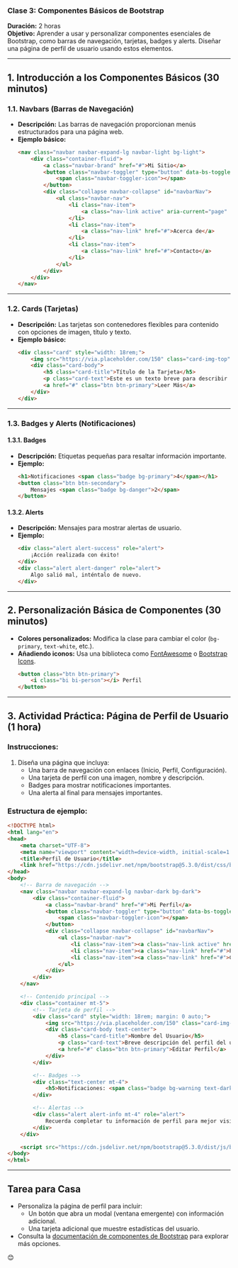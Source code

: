 ### **Clase 3: Componentes Básicos de Bootstrap**  
**Duración:** 2 horas  
**Objetivo:** Aprender a usar y personalizar componentes esenciales de Bootstrap, como barras de navegación, tarjetas, badges y alerts. Diseñar una página de perfil de usuario usando estos elementos.  

---

## **1. Introducción a los Componentes Básicos (30 minutos)**  

### **1.1. Navbars (Barras de Navegación)**  
- **Descripción:** Las barras de navegación proporcionan menús estructurados para una página web.  
- **Ejemplo básico:**  
  ```html
  <nav class="navbar navbar-expand-lg navbar-light bg-light">
      <div class="container-fluid">
          <a class="navbar-brand" href="#">Mi Sitio</a>
          <button class="navbar-toggler" type="button" data-bs-toggle="collapse" data-bs-target="#navbarNav">
              <span class="navbar-toggler-icon"></span>
          </button>
          <div class="collapse navbar-collapse" id="navbarNav">
              <ul class="navbar-nav">
                  <li class="nav-item">
                      <a class="nav-link active" aria-current="page" href="#">Inicio</a>
                  </li>
                  <li class="nav-item">
                      <a class="nav-link" href="#">Acerca de</a>
                  </li>
                  <li class="nav-item">
                      <a class="nav-link" href="#">Contacto</a>
                  </li>
              </ul>
          </div>
      </div>
  </nav>
  ```

---

### **1.2. Cards (Tarjetas)**  
- **Descripción:** Las tarjetas son contenedores flexibles para contenido con opciones de imagen, título y texto.  
- **Ejemplo básico:**  
  ```html
  <div class="card" style="width: 18rem;">
      <img src="https://via.placeholder.com/150" class="card-img-top" alt="...">
      <div class="card-body">
          <h5 class="card-title">Título de la Tarjeta</h5>
          <p class="card-text">Este es un texto breve para describir el contenido de la tarjeta.</p>
          <a href="#" class="btn btn-primary">Leer Más</a>
      </div>
  </div>
  ```

---

### **1.3. Badges y Alerts (Notificaciones)**  
#### **1.3.1. Badges**  
- **Descripción:** Etiquetas pequeñas para resaltar información importante.  
- **Ejemplo:**  
  ```html
  <h1>Notificaciones <span class="badge bg-primary">4</span></h1>
  <button class="btn btn-secondary">
      Mensajes <span class="badge bg-danger">2</span>
  </button>
  ```

#### **1.3.2. Alerts**  
- **Descripción:** Mensajes para mostrar alertas de usuario.  
- **Ejemplo:**  
  ```html
  <div class="alert alert-success" role="alert">
      ¡Acción realizada con éxito!
  </div>
  <div class="alert alert-danger" role="alert">
      Algo salió mal, inténtalo de nuevo.
  </div>
  ```

---

## **2. Personalización Básica de Componentes (30 minutos)**  
- **Colores personalizados:** Modifica la clase para cambiar el color (`bg-primary`, `text-white`, etc.).  
- **Añadiendo iconos:** Usa una biblioteca como [FontAwesome](https://fontawesome.com/) o [Bootstrap Icons](https://icons.getbootstrap.com/).  
  ```html
  <button class="btn btn-primary">
      <i class="bi bi-person"></i> Perfil
  </button>
  ```

---

## **3. Actividad Práctica: Página de Perfil de Usuario (1 hora)**  

### **Instrucciones:**  
1. Diseña una página que incluya:  
   - Una barra de navegación con enlaces (Inicio, Perfil, Configuración).  
   - Una tarjeta de perfil con una imagen, nombre y descripción.  
   - Badges para mostrar notificaciones importantes.  
   - Una alerta al final para mensajes importantes.  

### **Estructura de ejemplo:**  
```html
<!DOCTYPE html>
<html lang="en">
<head>
    <meta charset="UTF-8">
    <meta name="viewport" content="width=device-width, initial-scale=1.0">
    <title>Perfil de Usuario</title>
    <link href="https://cdn.jsdelivr.net/npm/bootstrap@5.3.0/dist/css/bootstrap.min.css" rel="stylesheet">
</head>
<body>
    <!-- Barra de navegación -->
    <nav class="navbar navbar-expand-lg navbar-dark bg-dark">
        <div class="container-fluid">
            <a class="navbar-brand" href="#">Mi Perfil</a>
            <button class="navbar-toggler" type="button" data-bs-toggle="collapse" data-bs-target="#navbarNav">
                <span class="navbar-toggler-icon"></span>
            </button>
            <div class="collapse navbar-collapse" id="navbarNav">
                <ul class="navbar-nav">
                    <li class="nav-item"><a class="nav-link active" href="#">Inicio</a></li>
                    <li class="nav-item"><a class="nav-link" href="#">Perfil</a></li>
                    <li class="nav-item"><a class="nav-link" href="#">Configuración</a></li>
                </ul>
            </div>
        </div>
    </nav>

    <!-- Contenido principal -->
    <div class="container mt-5">
        <!-- Tarjeta de perfil -->
        <div class="card" style="width: 18rem; margin: 0 auto;">
            <img src="https://via.placeholder.com/150" class="card-img-top" alt="Avatar">
            <div class="card-body text-center">
                <h5 class="card-title">Nombre del Usuario</h5>
                <p class="card-text">Breve descripción del perfil del usuario.</p>
                <a href="#" class="btn btn-primary">Editar Perfil</a>
            </div>
        </div>

        <!-- Badges -->
        <div class="text-center mt-4">
            <h5>Notificaciones: <span class="badge bg-warning text-dark">3</span></h5>
        </div>

        <!-- Alertas -->
        <div class="alert alert-info mt-4" role="alert">
            Recuerda completar tu información de perfil para mejor visibilidad.
        </div>
    </div>

    <script src="https://cdn.jsdelivr.net/npm/bootstrap@5.3.0/dist/js/bootstrap.bundle.min.js"></script>
</body>
</html>
```

---

## **Tarea para Casa**
- Personaliza la página de perfil para incluir:
  - Un botón que abra un modal (ventana emergente) con información adicional.  
  - Una tarjeta adicional que muestre estadísticas del usuario.  
- Consulta la [documentación de componentes de Bootstrap](https://getbootstrap.com/docs/5.3/components/alerts/) para explorar más opciones.

😊